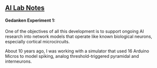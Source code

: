 ## <u>AI Lab Notes</u>

#### **Gedanken Experiment 1:**

One of the objectives of all this development is to support ongoing AI research into network models that operate like known biological neurons, especially cortical microcircuits. 

About 10 years ago, I was working with a simulator that used 16 Arduino Micros to model spiking, analog threshold-triggered pyramidal and interneurons.

